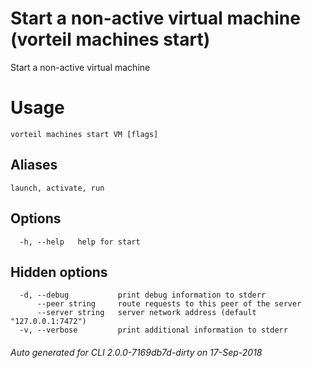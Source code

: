 # Start a non-active virtual machine (vorteil machines start)

Start a non-active virtual machine

# Usage

```
vorteil machines start VM [flags]
```

## Aliases

```
launch, activate, run
```

## Options

```
  -h, --help   help for start
```

## Hidden options

```
  -d, --debug           print debug information to stderr
      --peer string     route requests to this peer of the server
      --server string   server network address (default "127.0.0.1:7472")
  -v, --verbose         print additional information to stderr
```


###### Auto generated for CLI 2.0.0-7169db7d-dirty on 17-Sep-2018
